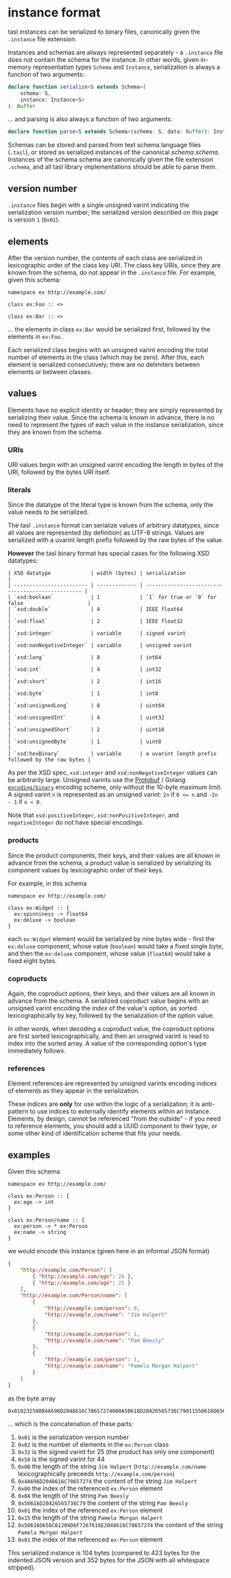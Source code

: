 # instance format

tasl instances can be serialized to binary files, canonically given the `.instance` file extension.

Instances and schemas are always represented separately - a `.instance` file does not contain the schema for the instance. In other words, given in-memory representation types `Schema` and `Instance`, serialization is always a function of two arguments:

```typescript
declare function serialize<S extends Schema>(
	schema: S,
	instance: Instance<S>
): Buffer
```

... and parsing is also always a function of two arguments:

```typescript
declare function parse<S extends Schema>(schema: S, data: Buffer): Instance<S>
```

Schemas can be stored and parsed from text schema language files (`.tasl`), or stored as serialized instances of the canonical _schema schema_. Instances of the schema schema are canonically given the file extension `.schema`, and all tasl library implementations should be able to parse them.

## version number

`.instance` files begin with a single unsigned varint indicating the serialization version number; the serialized version described on this page is version `1` (`0x01`).

## elements

After the version number, the contents of each class are serialized in lexicographic order of the class key URI. The class key URIs, since they are known from the schema, do not appear in the `.instance` file. For example, given this schema:

```tasl
namespace ex http://example.com/

class ex:Foo :: <>

class ex:Bar :: <>
```

... the elements in class `ex:Bar` would be serialized first, followed by the elements in `ex:Foo`.

Each serialized class begins with an unsigned varint encoding the total number of elements in the class (which may be zero). After this, each element is serialized consecutively; there are no delimiters between elements or between classes.

## values

Elements have no explicit identity or header; they are simply represented by serializing their value. Since the schema is known in advance, there is no need to represent the types of each value in the instance serialization, since they are known from the schema.

### URIs

URI values begin with an unsigned varint encoding the length in bytes of the URI, followed by the bytes URI itself.

### literals

Since the datatype of the literal type is known from the schema, only the value needs to be serialized.

The tasl `.instance` format can serialize values of arbitrary datatypes, since all values are represented (by definition) as UTF-8 strings. Values are serialized with a uvarint length prefix followed by the raw bytes of the value.

**However** the tasl binary format has special cases for the following XSD datatypes:

```
| XSD datatype             | width (bytes) | serialization                                     |
| ------------------------ | ------------- | ------------------------------------------------- |
| `xsd:boolean`            | 1             | `1` for true or `0` for false                     |
| `xsd:double`             | 4             | IEEE float64                                      |
| `xsd:float`              | 2             | IEEE float32                                      |
| `xsd:integer`            | variable      | signed varint                                     |
| `xsd:nonNegativeInteger` | variable      | unsigned varint                                   |
| `xsd:long`               | 8             | int64                                             |
| `xsd:int`                | 4             | int32                                             |
| `xsd:short`              | 2             | int16                                             |
| `xsd:byte`               | 1             | int8                                              |
| `xsd:unsignedLong`       | 8             | uint64                                            |
| `xsd:unsignedInt`        | 4             | uint32                                            |
| `xsd:unsignedShort`      | 2             | uint16                                            |
| `xsd:unsignedByte`       | 1             | uint8                                             |
| `xsd:hexBinary`          | variable      | a uvarint length prefix followed by the raw bytes |
```

As per the XSD spec, `xsd:integer` and `xsd:nonNegativeInteger` values can be arbitrarily large. Unsigned varints use the [Protobuf](https://developers.google.com/protocol-buffers/docs/encoding#varints) / Golang [`encoding/binary`](https://pkg.go.dev/encoding/binary) encoding scheme, only without the 10-byte maximum limit. A signed varint `n` is represented as an unsigned varint: `2n` if `0 <= n` and `-2n - 1` if `n < 0`.

Note that `xsd:positiveInteger`, `xsd:nonPositiveInteger`, and `negativeInteger` do not have special encodings.

### products

Since the product components, their keys, and their values are all known in advance from the schema, a product value is serialized by serializing its component values by lexicographic order of their keys.

For example, in this schema

```tasl
namespace ex http://example.com/

class ex:Widget :: {
  ex:spinniness -> float64
  ex:deluxe -> boolean
}
```

each `ex:Widget` element would be serialized by nine bytes wide - first the `ex:deluxe` component, whose value (`boolean`) would take a fixed single byte, and then the `ex:deluxe` component, whose value (`float64`) would take a fixed eight bytes.

### coproducts

Again, the coproduct options, their keys, and their values are all known in advance from the schema. A serialized coproduct value begins with an unsigned varint encoding the _index_ of the value's option, as sorted lexicographically by key, followed by the serialization of the option value.

In other words, when decoding a coproduct value, the coproduct options are first sorted lexicographically, and then an unsigned varint is read to index into the sorted array. A value of the corresponding option's type immediately follows.

### references

Element references are represented by unsigned varints encoding indices of elements as they appear in the serialization.

These indices are **only** for use within the logic of a serialization; it is anti-pattern to use indices to externally identify elements within an instance. Elements, by design, cannot be referenced "from the outside" - if you need to reference elements, you should add a UUID component to their type, or some other kind of identification scheme that fits your needs.

## examples

Given this schema

```tasl
namespace ex http://example.com/

class ex:Person :: {
  ex:age -> int
}

class ex:Person/name :: {
  ex:person -> * ex:Person
  ex:name -> string
}
```

we would encode this instance (given here in an informal JSON format)

```json
{
	"http://example.com/Person": [
		{ "http://example.com/age": 26 },
		{ "http://example.com/age": 25 }
	],
	"http://example.com/Person/name": [
		{
			"http://example.com/person": 0,
			"http://example.com/name": "Jim Halpert"
		},
		{
			"http://example.com/person": 1,
			"http://example.com/name": "Pam Beesly"
		},
		{
			"http://example.com/person": 1,
			"http://example.com/name": "Pamela Morgan Halpert"
		}
	]
}
```

as the byte array

```
0x010232580B4A696D2048616C70657274000A50616D20426565736C79011550616D656C61204D6F7267616E2048616C7065727401
```

... which is the concatenation of these parts:

1. `0x01` is the serialization version number
2. `0x02` is the number of elements in the `ex:Person` class
3. `0x32` is the signed varint for 25 (the product has only one component)
4. `0x58` is the signed varint for 44
5. `0x0B` the length of the string `Jim Halpert` (`http://example.com/name` lexicographically preceeds `http://example.com/person`)
6. `0x4A696D2048616C70657274` the content of the string `Jim Halpert`
7. `0x00` the index of the referenced `ex:Person` element
8. `0x0A` the length of the string `Pam Beesly`
9. `0x50616D20426565736C79` the content of the string `Pam Beesly`
10. `0x01` the index of the referenced `ex:Person` element
11. `0x15` the length of the string `Pamela Morgan Halpert`
12. `0x50616D656C61204D6F7267616E2048616C70657274` the content of the string `Pamela Morgan Halpert`
13. `0x01` the index of the referenced `ex:Person` element

This serialized instance is 104 bytes (compared to 423 bytes for the indented JSON version and 352 bytes for the JSON with all whitespace stripped).
